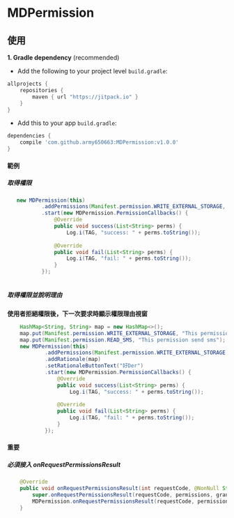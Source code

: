 # MDPermission
## 使用
**1. Gradle dependency** (recommended)

  -  Add the following to your project level `build.gradle`:
	 
``` gradle
allprojects {
    repositories {
        maven { url "https://jitpack.io" }
    }
}
```
  -  Add this to your app `build.gradle`:
	 
``` gradle
dependencies {
    compile 'com.github.army650663:MDPermission:v1.0.0'
}
```

#### 範例
##### 取得權限
 
 ``` java
    new MDPermission(this)
            .addPermissions(Manifest.permission.WRITE_EXTERNAL_STORAGE, Manifest.permission.READ_SMS)
            .start(new MDPermission.PermissionCallbacks() {
                @Override
                public void success(List<String> perms) {
                    Log.i(TAG, "success: " + perms.toString());
              
                @Override
                public void fail(List<String> perms) {
                    Log.i(TAG, "fail: " + perms.toString());
                }
            });
    
 ``` 
 
##### 取得權限並說明理由
**使用者拒絕權限後，下一次要求時顯示權限理由視窗**
``` java
	HashMap<String, String> map = new HashMap<>();
    map.put(Manifest.permission.WRITE_EXTERNAL_STORAGE, "This permission use update");
    map.put(Manifest.permission.READ_SMS, "This permission send sms");
    new MDPermission(this)
            .addPermissions(Manifest.permission.WRITE_EXTERNAL_STORAGE, Manifest.permission.READ_SMS)
            .addRationale(map)
            .setRationaleButtonText("好Der")
            .start(new MDPermission.PermissionCallbacks() {
                @Override
                public void success(List<String> perms) {
                    Log.i(TAG, "success: " + perms.toString());
              
                @Override
                public void fail(List<String> perms) {
                    Log.i(TAG, "fail: " + perms.toString());
                }
            });
```


#### 重要
##### 必須接入 onRequestPermissionsResult
 
 ``` java
     @Override
     public void onRequestPermissionsResult(int requestCode, @NonNull String[] permissions, @NonNull int[] grantResults) {
         super.onRequestPermissionsResult(requestCode, permissions, grantResults);
         MDPermission.onRequestPermissionsResult(requestCode, permissions, grantResults);
     }
 ```


